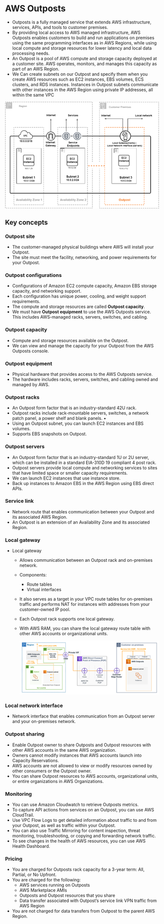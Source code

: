 # AWS Outposts

- Outposts is a fully managed service that extends AWS infrastructure, services, APIs, and tools to customer premises. 
- By providing local access to AWS managed infrastructure, AWS Outposts enables customers to build and run applications on premises using the same programming interfaces as in AWS Regions, while using local compute and storage resources for lower latency and local data processing needs.
- An Outpost is a pool of AWS compute and storage capacity deployed at a customer site. AWS operates, monitors, and manages this capacity as part of an AWS Region. 
- We Can create subnets on our Outpost and specify them when you create AWS resources such as EC2 instances, EBS volumes, ECS clusters, and RDS instances. Instances in Outpost subnets communicate with other instances in the AWS Region using private IP addresses, all within the same VPC

![outpost-networking-components](/Compute/images/outpost-networking-components.png)

## Key concepts 

### Outpost site 

- The customer-managed physical buildings where AWS will install your Outpost. 
- The site must meet the facility, networking, and power requirements for your Outpost.

###  Outpost configurations 

- Configurations of Amazon EC2 compute capacity, Amazon EBS storage capacity, and networking support. 
- Each configuration has unique power, cooling, and weight support requirements. 
- The compute and storage resources are called **Outpost capacity**.
- We must have **Outpost equipment** to use the AWS Outposts service. This includes AWS-managed racks, servers, switches, and cabling.

### Outpost capacity 

- Compute and storage resources available on the Outpost. 
- We can view and manage the capacity for your Outpost from the AWS Outposts console. 

### Outpost equipment 

- Physical hardware that provides access to the AWS Outposts service. 
- The hardware includes racks, servers, switches, and cabling owned and managed by AWS. 

### Outpost racks 

- An Outpost form factor that is an industry-standard 42U rack. 
- Outpost racks include rack-mountable servers, switches, a network patch panel, a power shelf and blank panels. •
- Using an Outpost subnet, you can launch EC2 instances and EBS volumes.
- Supports EBS snapshots on Outpost.

### Outpost servers 

- An Outpost form factor that is an industry-standard 1U or 2U server, which can be installed in a standard EIA-310D 19 compliant 4 post rack. 
- Outpost servers provide local compute and networking services to sites that have limited space or smaller capacity requirements. 
- We can launch EC2 instances that use instance store.
- Back up instances to Amazon EBS in the AWS Region using EBS direct APIs.

### Service link 

- Network route that enables communication between your Outpost and its associated AWS Region. 
- An Outpost is an extension of an Availability Zone and its associated Region. 

### Local gateway 

- Local gateway

  - Allows communication between an Outpost rack and on-premises network.

  - Components:

    - Route tables
    - Virtual interfaces

  - It also serves as a target in your VPC route tables for on-premises traffic and performs NAT for instances with addresses from your customer-owned IP pool.

  - Each Outpost rack supports one local gateway.

  - With AWS RAM, you can share the local gateway route table with other AWS accounts or organizational units.

    ![outpost-networking-components](/VPC/images/outpost-private-connectivity.png)

### Local network interface

-  Network interface that enables communication from an Outpost server and your on-premises network.

### Outpost sharing

- Enable Outpost owner to share Outposts and Outpost resources with other AWS accounts in the same AWS organization.
- Owners cannot modify instances that AWS accounts launch into Capacity Reservations.
- AWS accounts are not allowed to view or modify resources owned by other consumers or the Outpost owner.
- You can share Outpost resources to AWS accounts, organizational units, or entire organizations in AWS Organizations.

### Monitoring

- You can use Amazon Cloudwatch to retrieve Outposts metrics.
- To capture API actions from services on an Outpost, you can use AWS CloudTrail.
- Use VPC Flow Logs to get detailed information about traffic to and from your Outpost, as well as traffic within your Outpost.
- You can also use Traffic Mirroring for content inspection, threat monitoring, troubleshooting, or copying and forwarding network traffic.
- To see changes in the health of AWS resources, you can use AWS Health Dashboard.

### Pricing

- You are charged for Outposts rack capacity for a 3-year term: All, Partial, or No Upfront.
- You are charged for the following:
  - AWS services running on Outposts
  - AWS Marketplace AMIs
  - Outposts and Outpost resources that you share
  - Data transfer associated with Outpost’s service link VPN traffic from AWS Region
- You are not charged for data transfers from Outpost to the parent AWS Region.
